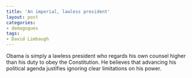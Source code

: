 ```yaml
---
title: 'An imperial, lawless president'
layout: post
categories:
- demagogues
tags:
- David Limbaugh
---
```


Obama is simply a lawless president who regards his own counsel higher than his duty to obey the Constitution. He believes that advancing his political agenda justifies ignoring clear limitations on his power.